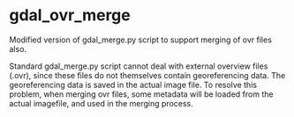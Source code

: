 # gdal_ovr_merge
Modified version of gdal_merge.py script to support merging of ovr files also.

Standard gdal_merge.py script cannot deal with external overview files (.ovr), since these files do not themselves contain georeferencing data. The georeferencing data is saved in the actual image file. To resolve this problem, when merging ovr files, some metadata will be loaded from the actual imagefile, and used in the merging process.
